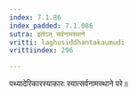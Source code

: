 ```yaml
---
index: 7.1.86
index_padded: 7.1.086
sutra: इतोऽत्‌ सर्वनामस्थाने
vritti: laghusiddhantakaumudi
vrittiindex: 296

---
```

पथ्यादेरिकारस्याकारः स्यात्सर्वनामस्थाने परे॥
